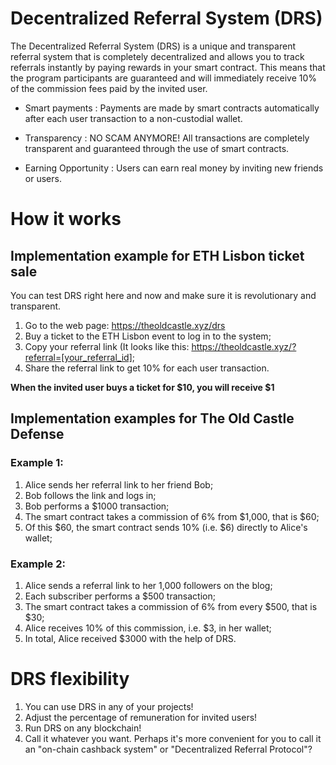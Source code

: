 # Decentralized Referral System (DRS)
The Decentralized Referral System (DRS) is a unique and transparent referral system that is completely decentralized and allows you to track referrals instantly by paying rewards in your smart contract. 
This means that the program participants are guaranteed and will immediately receive 10% of the commission fees paid by the invited user.

* Smart payments
: Payments are made by smart contracts automatically after each user transaction to a non-custodial wallet.

* Transparency
: NO SCAM ANYMORE! All transactions are completely transparent and guaranteed through the use of smart contracts.

* Earning Opportunity
: Users can earn real money by inviting new friends or users.

# How it works
## Implementation example for ETH Lisbon ticket sale
You can test DRS right here and now and make sure it is revolutionary and transparent.
1. Go to the web page: https://theoldcastle.xyz/drs
2. Buy a ticket to the ETH Lisbon event to log in to the system;
3. Copy your referral link (It looks like this: https://theoldcastle.xyz/?referral=[your_referral_id];
4. Share the referral link to get 10% for each user transaction.

**When the invited user buys a ticket for $10, you will receive $1**

## Implementation examples for The Old Castle Defense
### Example 1:
1. Alice sends her referral link to her friend Bob;
2. Bob follows the link and logs in;
3. Bob performs a $1000 transaction;
4. The smart contract takes a commission of 6% from $1,000, that is $60;
5. Of this $60, the smart contract sends 10% (i.e. $6) directly to Alice's wallet;

### Example 2:
1. Alice sends a referral link to her 1,000 followers on the blog;
2. Each subscriber performs a $500 transaction;
3. The smart contract takes a commission of 6% from every $500, that is $30;
4. Alice receives 10% of this commission, i.e. $3, in her wallet;
5. In total, Alice received $3000 with the help of DRS.

# DRS flexibility
1. You can use DRS in any of your projects!
2. Adjust the percentage of remuneration for invited users!
3. Run DRS on any blockchain!
4. Call it whatever you want. Perhaps it's more convenient for you to call it an "on-chain cashback system" or "Decentralized Referral Protocol"?
